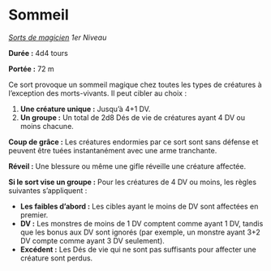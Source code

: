 # Sommeil


*[Sorts de magicien](../Sorts_de_magicien.md) 1er Niveau*

**Durée :** 4d4 tours

**Portée :** 72 m

Ce sort provoque un sommeil magique chez toutes les types de créatures à
l’exception des morts-vivants. Il peut cibler au choix :

1.  **Une créature unique :** Jusqu’à 4+1 DV.
2.  **Un groupe :** Un total de 2d8 Dés de vie de créatures ayant 4 DV
    ou moins chacune.

**Coup de grâce :** Les créatures endormies par ce sort sont sans
défense et peuvent être tuées instantanément avec une arme tranchante.

**Réveil :** Une blessure ou même une gifle réveille une créature
affectée.

**Si le sort vise un groupe :** Pour les créatures de 4 DV ou moins, les
règles suivantes s’appliquent :

  - **Les faibles d’abord :** Les cibles ayant le moins de DV sont
    affectées en premier.
  - **DV :** Les monstres de moins de 1 DV comptent comme ayant 1 DV,
    tandis que les bonus aux DV sont ignorés (par exemple, un monstre
    ayant 3+2 DV compte comme ayant 3 DV seulement).
  - **Excédent :** Les Dés de vie qui ne sont pas suffisants pour
    affecter une créature sont perdus.